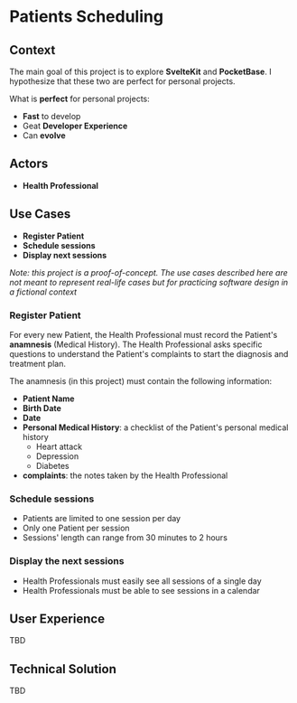 # Patients Scheduling

## Context

The main goal of this project is to explore **SvelteKit** and **PocketBase**. I hypothesize that these two are perfect for personal projects.

What is **perfect** for personal projects:

- **Fast** to develop
- Geat **Developer Experience**
- Can **evolve**

## Actors

- **Health Professional**

## Use Cases

- **Register Patient**
- **Schedule sessions**
- **Display next sessions**

_Note: this project is a proof-of-concept. The use cases described here are not meant to represent real-life cases but for practicing software design in a fictional context_

### Register Patient

For every new Patient, the Health Professional must record the Patient's **anamnesis** (Medical History). The Health Professional asks specific questions to understand the Patient's complaints to start the diagnosis and treatment plan.

The anamnesis (in this project) must contain the following information:

- **Patient Name**
- **Birth Date**
- **Date**
- **Personal Medical History**: a checklist of the Patient's personal medical history
  - Heart attack
  - Depression
  - Diabetes
- **complaints**: the notes taken by the Health Professional

### Schedule sessions

- Patients are limited to one session per day
- Only one Patient per session
- Sessions' length can range from 30 minutes to 2 hours

### Display the next sessions

- Health Professionals must easily see all sessions of a single day
- Health Professionals must be able to see sessions in a calendar

## User Experience

TBD

## Technical Solution

TBD
